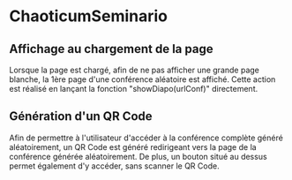 # ChaoticumSeminario

## Affichage au chargement de la page

Lorsque la page est chargé, afin de ne pas afficher une grande page blanche, la 1ère page d'une conférence aléatoire est affiché. Cette action est réalisé en lançant la fonction "showDiapo(urlConf)" directement.

## Génération d'un QR Code

Afin de permettre à l'utilisateur d'accéder à la conférence complète généré aléatoirement, un QR Code est généré redirigeant vers la page de la conférence générée aléatoirement. De plus, un bouton situé au dessus permet également d'y accéder, sans scanner le QR Code.
